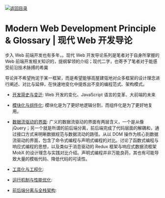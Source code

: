 [![返回目录](https://parg.co/U0y)](https://parg.co/UHU)

# Modern Web Development Principle & Glossary | 现代 Web 开发导论

步入 Web 前端开发也有多年，。现代 Web 开发导论系列是笔者对于自身所掌握的 Web 前端开发相关知识的，提纲挈领的介绍；现代二字，也寄予了笔者对于能感受前沿技术脉搏的希冀

导论并不希望拘泥于某一框架，而是希望能够高屋建瓴地对众多框架的设计理念进行阐述、对比与延伸，在快速地变化中提炼出不变的编程范式、架构模式。

* [开发简史与变迁](./开发简史与变迁.md): Web 开发的变化、JavaScript 语言的变革、大前端的未来

* [模块化与组件化](./模块化与组件化.md): 模块化是为了更好地逻辑分割，而组件化是为了更好地复用。

* [数据流驱动的界面](./数据流驱动的界面.md): 广义的数据流驱动的界面有两层含义，一个是从像 jQuery；另一个就是所谓的前后端分离，前后端完成了代码层面的解耦和，通过接口方式来明晰数据规范与数据流动的路径。从以 DOM 操作为核心到数据流驱动的界面，包含了命令式编程与声明式编程的对比。讨论了函数式编程与响应式编程的思想，以及类似于消息驱动的 Redux 框架与响应式数据流框架 MobX 的设计理念与实践对比介绍。声明式编程并非万能良药，其也有可能导致大量的模板代码、降低代码的可读性。

* [工具化与工程化](./工具化与工程化.md):

* [运行机制与性能优化](./运行机制与性能优化.md):

* [前后端分离与全栈架构](./前后端分离与全栈架构.md):
